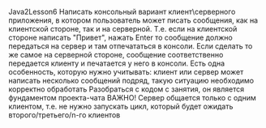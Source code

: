 Java2Lesson6
Написать консольный вариант клиент\серверного приложения, в котором пользователь может писать сообщения, как на клиентской стороне, так и на серверной. Т.е. если на клиентской стороне написать "Привет", нажать Enter то сообщение должно передаться на сервер и там отпечататься в консоли. Если сделать то же самое на серверной стороне, сообщение соответственно передается клиенту и печатается у него в консоли. Есть одна особенность, которую нужно учитывать: клиент или сервер может написать несколько сообщений подряд, такую ситуацию необходимо корректно обработать
Разобраться с кодом с занятия, он является фундаментом проекта-чата
ВАЖНО! Сервер общается только с одним клиентом, т.е. не нужно запускать цикл, который будет ожидать второго/третьего/n-го клиентов
